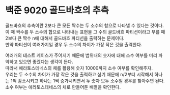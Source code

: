 # 백준 9020 골드바흐의 추측
골드바흐의 추측이란 2보다 큰 모든 짝수는 두 소수의 합으로 나타낼 수 있다는 것이다.  
이 때 짝수를 두 소수의 합으로 나타내는 표현을 그 수의 골드바흐 파티션이라고 부를 때 2보다 큰 짝수 n에 대해서 골드바흐 파티션을 출력하는 문제이다.  
만약 파티션이 여러가지일 경우 두 소수의 차이가 가장 작은 것을 출력한다.  
  
여러개의 테스트 케이스가 주어지기 때문에 범위내의 숫자에 대해 소수 여부를 미리 파악하고 있으면 좋겠다는 생각이 든다.  
따라서 에라토스테네스의 체를 활용해 숫자 10000까지 소수 여부를 확인해주자.  
우리는 두 소수의 차이가 가장 작은 것을 출력하고 싶기 때문에 n/2부터 시작해서 하나는 1씩 감소시키고 하나는 1씩 증가시키면서 두 숫자 모두 소수일 경우를 찾아주면 된다.  
소수 여부는 에라토스테네스의 체로 만들어둔 배열을 확인한다.  
